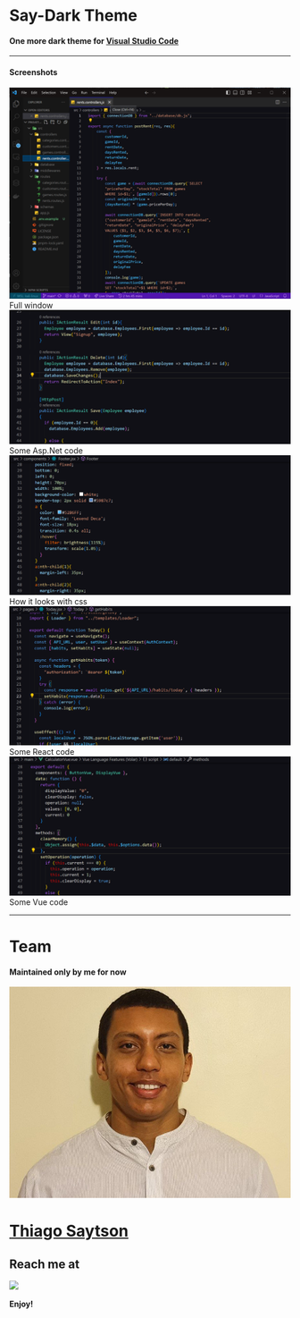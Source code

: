 # Say-Dark Theme

#### One more dark theme for <a href="http://code.visualstudio.com/">Visual Studio Code</a>

<hr>

#### Screenshots
<img src="./images/Full window.png">
<span>Full window</span>

<br>
<img src="./images/aspnet.png">
<span>Some Asp.Net code</span>

<br>
<img src="./images/css.png">
<span>How it looks with css</span>

<br>
<img src="./images/React.png">
<span>Some React code</span>

<br>
<img src="./images/vue.png">
<span>Some Vue code</span>
<hr>

# Team
#### Maintained only by me for now

<a href="https://tsaytson.github.io">
  <img src="./images/me.jpg">
  <h1>Thiago Saytson</h1>
</a>

## Reach me at
<a href="https://www.linkedin.com/in/thiago-saytson/">
<img src="https://img.shields.io/badge/LinkedIn-0077B5?style=for-the-badge&logo=linkedin&logoColor=white">
</a>

**Enjoy!**
